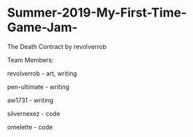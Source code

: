 # Summer-2019-My-First-Time-Game-Jam-
The Death Contract by revolverrob

Team Members:

revolverrob - art, writing

pen-ultimate - writing

aw1731 - writing

silvernexez - code

omelette - code